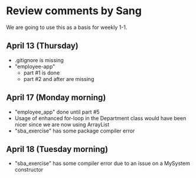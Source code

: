 # Review comments by Sang

We are going to use this as a basis for
weekly 1-1.

## April 13 (Thursday)
- .gitignore is missing
- "employee-app"
  - part #1 is done
  - part #2 and after are missing

## April 17 (Monday morning)
- "employee_app" done until part #5
- Usage of enhanced for-loop in the Department
  class would have been nicer since we are
  now using ArrayList 
- "sba_exercise" has some package compiler error

## April 18 (Tuesday morning)
- "sba_exercise" has some compiler error due to
  an issue on a MySystem constructor
    

